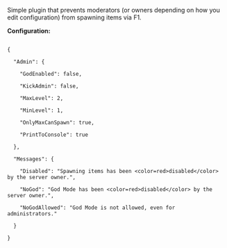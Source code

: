 Simple plugin that prevents moderators (or owners depending on how you edit configuration) from spawning items via F1.

**Configuration:**

````

{

  "Admin": {

    "GodEnabled": false,

    "KickAdmin": false,

    "MaxLevel": 2,

    "MinLevel": 1,

    "OnlyMaxCanSpawn": true,

    "PrintToConsole": true

  },

  "Messages": {

    "Disabled": "Spawning items has been <color=red>disabled</color> by the server owner.",

    "NoGod": "God Mode has been <color=red>disabled</color> by the server owner.",

    "NoGodAllowed": "God Mode is not allowed, even for administrators."

  }

}

 
````